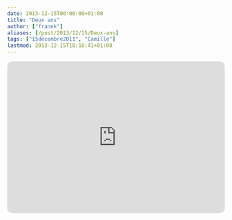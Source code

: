 ```yaml
---
date: 2013-12-15T00:00:00+01:00
title: "Deux ans"
author: ["franek"]
aliases: [/post/2013/12/15/Deux-ans]
tags: ["15décembre2011", "Camille"]
lastmod: 2013-12-15T18:10:41+01:00
---
```


<iframe style="border-radius:12px" src="https://open.spotify.com/embed/playlist/6ESGt33pIaLjYk4VGSt5FV?utm_source=generator" width="100%" height="352" frameBorder="0" allowfullscreen="" allow="autoplay; clipboard-write; encrypted-media; fullscreen; picture-in-picture" loading="lazy"></iframe>
